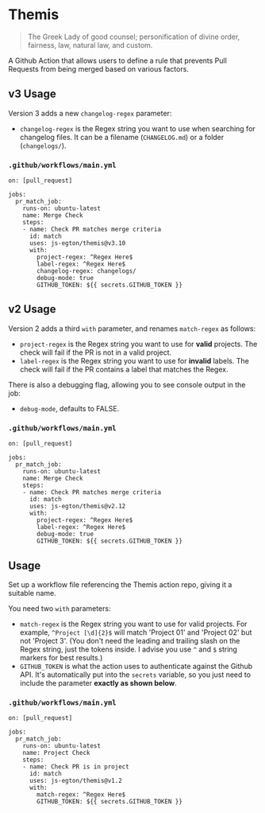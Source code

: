 # Themis

> The Greek Lady of good counsel; personification of divine order, fairness, law, natural law, and custom.

A Github Action that allows users to define a rule that prevents Pull Requests from being merged based on various factors.

## v3 Usage

Version 3 adds a new `changelog-regex` parameter:

* `changelog-regex` is the Regex string you want to use when searching for changelog files. It can be a filename (`CHANGELOG.md`) or a folder (`changelogs/`).

### `.github/workflows/main.yml`

```
on: [pull_request]

jobs:
  pr_match_job:
    runs-on: ubuntu-latest
    name: Merge Check
    steps:
    - name: Check PR matches merge criteria
      id: match
      uses: js-egton/themis@v3.10
      with:
        project-regex: ^Regex Here$
        label-regex: ^Regex Here$
        changelog-regex: changelogs/
        debug-mode: true
        GITHUB_TOKEN: ${{ secrets.GITHUB_TOKEN }}
```

## v2 Usage

Version 2 adds a third `with` parameter, and renames `match-regex` as follows:

* `project-regex` is the Regex string you want to use for **valid** projects. The check will fail if the PR is not in a valid project.
* `label-regex` is the Regex string you want to use for **invalid** labels. The check will fail if the PR contains a label that matches the Regex.

There is also a debugging flag, allowing you to see console output in the job:

* `debug-mode`, defaults to FALSE.

### `.github/workflows/main.yml`

```
on: [pull_request]

jobs:
  pr_match_job:
    runs-on: ubuntu-latest
    name: Merge Check
    steps:
    - name: Check PR matches merge criteria
      id: match
      uses: js-egton/themis@v2.12
      with:
        project-regex: ^Regex Here$
        label-regex: ^Regex Here$
        debug-mode: true
        GITHUB_TOKEN: ${{ secrets.GITHUB_TOKEN }}
```

## Usage

Set up a workflow file referencing the Themis action repo, giving it a suitable name.

You need two `with` parameters:

* `match-regex` is the Regex string you want to use for valid projects. For example, `^Project [\d]{2}$` will match 'Project 01' and 'Project 02' but not 'Project 3'. (You don't need the leading and trailing slash on the Regex string, just the tokens inside. I advise you use `^` and `$` string markers for best results.)
* `GITHUB_TOKEN` is what the action uses to authenticate against the Github API. It's automatically put into the `secrets` variable, so you just need to include the parameter **exactly as shown below**.

### `.github/workflows/main.yml`

```
on: [pull_request]

jobs:
  pr_match_job:
    runs-on: ubuntu-latest
    name: Project Check
    steps:
    - name: Check PR is in project
      id: match
      uses: js-egton/themis@v1.2
      with:
        match-regex: ^Regex Here$
        GITHUB_TOKEN: ${{ secrets.GITHUB_TOKEN }}
```
